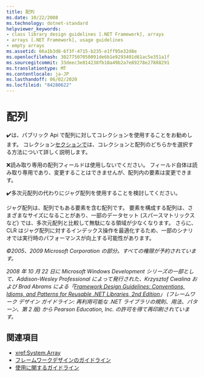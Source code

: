```yaml
---
title: 配列
ms.date: 10/22/2008
ms.technology: dotnet-standard
helpviewer_keywords:
- class library design guidelines [.NET Framework], arrays
- arrays [.NET Framework], usage guidelines
- empty arrays
ms.assetid: 66a1b3d8-6f3f-4715-b235-e1ff95e32d8e
ms.openlocfilehash: 30277507050091de6b1e9293401d61ac5e351a1f
ms.sourcegitcommit: 33deec3e814238fb18a49b2a7e89278e27888291
ms.translationtype: MT
ms.contentlocale: ja-JP
ms.lasthandoff: 06/02/2020
ms.locfileid: "84280622"
---
```

# <a name="arrays"></a>配列
✔️は、パブリック Api で配列に対してコレクションを使用することをお勧めします。 コレクション[セクションで](guidelines-for-collections.md)は、コレクションと配列のどちらかを選択する方法について詳しく説明します。

 ❌読み取り専用の配列フィールドは使用しないでください。 フィールド自体は読み取り専用であり、変更することはできませんが、配列内の要素は変更できます。

 ✔️多次元配列の代わりにジャグ配列を使用することを検討してください。

 ジャグ配列は、配列でもある要素を含む配列です。 要素を構成する配列は、さまざまなサイズになることがあり、一部のデータセット (スパースマトリックスなど) では、多次元配列と比較して無駄になる領域が少なくなります。 さらに、CLR はジャグ配列に対するインデックス操作を最適化するため、一部のシナリオでは実行時のパフォーマンスが向上する可能性があります。

 *©2005、2009 Microsoft Corporation の部分。すべての権限が予約されています。*

 *2008 年 10 月 22 日に Microsoft Windows Development シリーズの一部として、Addison-Wesley Professional によって発行された、Krzysztof Cwalina および Brad Abrams による「[Framework Design Guidelines: Conventions, Idioms, and Patterns for Reusable .NET Libraries, 2nd Edition](https://www.informit.com/store/framework-design-guidelines-conventions-idioms-and-9780321545619)」 (フレームワーク デザイン ガイドライン: 再利用可能な .NET ライブラリの規則、用法、パターン、第 2 版) から Pearson Education, Inc. の許可を得て再印刷されています。*

## <a name="see-also"></a>関連項目

- <xref:System.Array>
- [フレームワークデザインのガイドライン](index.md)
- [使用に関するガイドライン](usage-guidelines.md)
